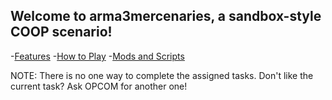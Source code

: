 ## Welcome to arma3mercenaries, a sandbox-style COOP scenario! 

-[Features](wiki/Features.md)
-[How to Play](wiki/The-Concept,-How-to-Play-and-Suggestions!.md)
-[Mods and Scripts](wiki/Mods-and-Scripts.md)

NOTE: There is no one way to complete the assigned tasks. Don't like the current task? Ask OPCOM for another one!
